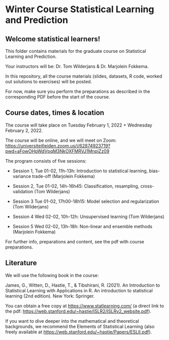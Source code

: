 Winter Course Statistical Learning and Prediction
========================================================

## Welcome statistical learners!

This folder contains materials for the graduate course on Statistical Learning and Prediction.

Your instructors will be: Dr. Tom Wilderjans & Dr. Marjolein Fokkema.

In this repository, all the course materials (slides, datasets, R code, worked out solutions to exercises) will be posted.  

For now, make sure you perform the preparations as described in the corresponding PDF before the start of the course. 


## Course dates, times & location

The course will take place on Tuesday February 1, 2022 + Wednesday February 2, 2022.

The course will be online, and we will meet on Zoom: https://universiteitleiden.zoom.us/j/62874923719?pwd=aFowOHpWdVpqM3NkOXFMRVJ1MnpiZz09

The program consists of five sessions:

- Session 1, Tue 01-02, 11h-13h: Introduction to statistical learning, bias-variance trade-off (Marjolein Fokkema)
- Session 2, Tue 01-02, 14h-16h45: Classification, resampling, cross-validation (Tom Wilderjans)
- Session 3 Tue 01-02, 17h00-18h15: Model selection and regularization (Tom Wilderjans)

- Session 4 Wed 02-02, 10h-12h: Unsupervised learning (Tom Wilderjans)
- Session 5 Wed 02-02, 13h-18h: Non-linear and ensemble methods (Marjolein Fokkema)

For further info, preparations and content, see the pdf with course preparations.


## Literature

We will use the following book in the course:

James, G., Witten, D., Hastie, T., & Tibshirani, R. (2021). An Introduction to Statistical Learning with Applications in R. An introduction to statistical learning (2nd edition). New York: Springer.

You can obtain a free copy at https://www.statlearning.com/ (a direct link to the pdf: https://web.stanford.edu/~hastie/ISLR2/ISLRv2_website.pdf).

If you want to dive deeper into the mathematical and theoretical backgrounds, we recommend the Elements of Statistical Learning (also freely available at https://web.stanford.edu/~hastie/Papers/ESLII.pdf).

